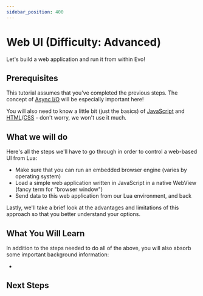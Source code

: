 ```yaml
---
sidebar_position: 400
---
```


# Web UI (Difficulty: Advanced)

Let's build a web application and run it from within Evo!

## Prerequisites

This tutorial assumes that you've completed the previous steps. The concept of [Async I/O](/docs/getting-started/async-io) will be especially important here!

You will also need to know a little bit (just the basics) of [JavaScript](https://developer.mozilla.org/en-US/docs/Web/JavaScript) and [HTML](https://www.w3schools.com/html/)/[CSS](https://www.w3schools.com/css/) - don't worry, we won't use it much.

## What we will do

Here's all the steps we'll have to go through in order to control a web-based UI from Lua:

* Make sure that you can run an embedded browser engine (varies by operating system)
* Load a simple web application written in JavaScript in a native WebView (fancy term for "browser window")
* Send data to this web application from our Lua environment, and back

Lastly, we'll take a brief look at the advantages and limitations of this approach so that you better understand your options.

## What You Will Learn

In addition to the steps needed to do all of the above, you will also absorb some important background information:

*

## Next Steps
